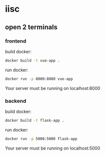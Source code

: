 # iisc

## open 2 terminals

### frontend

build docker:
```bash
docker build -t vue-app .
```
run docker:
```bash
docker run -p 8000:8080 vue-app
```
Your server must be running on localhost:8000

### backend

build docker:
```bash
docker build -t flask-app .
```
run docker:
```bash
docker run -p 5000:5000 flask-app
```
Your server must be running on localhost:5000
